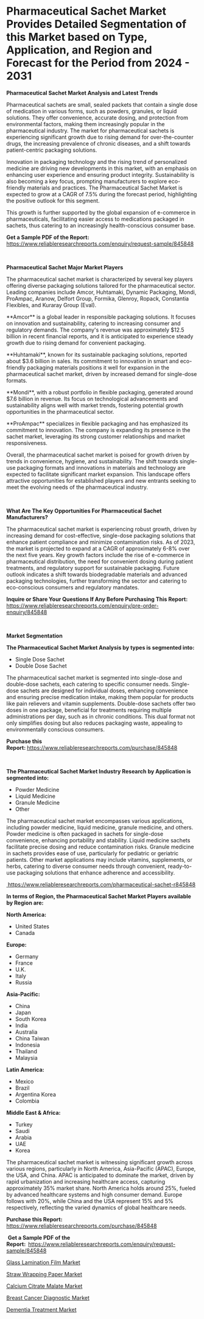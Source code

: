 <p><h1>Pharmaceutical Sachet Market Provides Detailed Segmentation of this Market based on Type, Application, and Region and Forecast for the Period from 2024 - 2031</h1></p><p><strong>Pharmaceutical Sachet Market Analysis and Latest Trends</strong></p>
<p><p>Pharmaceutical sachets are small, sealed packets that contain a single dose of medication in various forms, such as powders, granules, or liquid solutions. They offer convenience, accurate dosing, and protection from environmental factors, making them increasingly popular in the pharmaceutical industry. The market for pharmaceutical sachets is experiencing significant growth due to rising demand for over-the-counter drugs, the increasing prevalence of chronic diseases, and a shift towards patient-centric packaging solutions.</p><p>Innovation in packaging technology and the rising trend of personalized medicine are driving new developments in this market, with an emphasis on enhancing user experience and ensuring product integrity. Sustainability is also becoming a key focus, prompting manufacturers to explore eco-friendly materials and practices. The Pharmaceutical Sachet Market is expected to grow at a CAGR of 7.5% during the forecast period, highlighting the positive outlook for this segment. </p><p>This growth is further supported by the global expansion of e-commerce in pharmaceuticals, facilitating easier access to medications packaged in sachets, thus catering to an increasingly health-conscious consumer base.</p></p>
<p><strong>Get a Sample PDF of the Report:&nbsp;</strong> <a href="https://www.reliableresearchreports.com/enquiry/request-sample/845848?utm_campaign=3&utm_medium=2&utm_source=Github&utm_content=ia&utm_term=13112024&utm_id=pharmaceutical-sachet">https://www.reliableresearchreports.com/enquiry/request-sample/845848</a></p>
<p>&nbsp;</p>
<p><strong>Pharmaceutical Sachet Major Market Players</strong></p>
<p><p>The pharmaceutical sachet market is characterized by several key players offering diverse packaging solutions tailored for the pharmaceutical sector. Leading companies include Amcor, Huhtamaki, Dynamic Packaging, Mondi, ProAmpac, Aranow, Delfort Group, Formika, Glenroy, Ropack, Constantia Flexibles, and Kuraray Group (Eval).</p><p>**Amcor** is a global leader in responsible packaging solutions. It focuses on innovation and sustainability, catering to increasing consumer and regulatory demands. The company's revenue was approximately $12.5 billion in recent financial reports, and it is anticipated to experience steady growth due to rising demand for convenient packaging.</p><p>**Huhtamaki**, known for its sustainable packaging solutions, reported about $3.6 billion in sales. Its commitment to innovation in smart and eco-friendly packaging materials positions it well for expansion in the pharmaceutical sachet market, driven by increased demand for single-dose formats.</p><p>**Mondi**, with a robust portfolio in flexible packaging, generated around $7.6 billion in revenue. Its focus on technological advancements and sustainability aligns well with market trends, fostering potential growth opportunities in the pharmaceutical sector.</p><p>**ProAmpac** specializes in flexible packaging and has emphasized its commitment to innovation. The company is expanding its presence in the sachet market, leveraging its strong customer relationships and market responsiveness.</p><p>Overall, the pharmaceutical sachet market is poised for growth driven by trends in convenience, hygiene, and sustainability. The shift towards single-use packaging formats and innovations in materials and technology are expected to facilitate significant market expansion. This landscape offers attractive opportunities for established players and new entrants seeking to meet the evolving needs of the pharmaceutical industry.</p></p>
<p>&nbsp;</p>
<p><strong>What Are The Key Opportunities For Pharmaceutical Sachet Manufacturers?</strong></p>
<p><p>The pharmaceutical sachet market is experiencing robust growth, driven by increasing demand for cost-effective, single-dose packaging solutions that enhance patient compliance and minimize contamination risks. As of 2023, the market is projected to expand at a CAGR of approximately 6-8% over the next five years. Key growth factors include the rise of e-commerce in pharmaceutical distribution, the need for convenient dosing during patient treatments, and regulatory support for sustainable packaging. Future outlook indicates a shift towards biodegradable materials and advanced packaging technologies, further transforming the sector and catering to eco-conscious consumers and regulatory mandates.</p></p>
<p><strong>Inquire or Share Your Questions If Any Before Purchasing This Report:</strong> <a href="https://www.reliableresearchreports.com/enquiry/pre-order-enquiry/845848?utm_campaign=3&utm_medium=2&utm_source=Github&utm_content=ia&utm_term=13112024&utm_id=pharmaceutical-sachet">https://www.reliableresearchreports.com/enquiry/pre-order-enquiry/845848</a></p>
<p>&nbsp;</p>
<p><strong>Market Segmentation</strong></p>
<p><strong>The Pharmaceutical Sachet Market Analysis by types is segmented into:</strong></p>
<p><ul><li>Single Dose Sachet</li><li>Double Dose Sachet</li></ul></p>
<p><p>The pharmaceutical sachet market is segmented into single-dose and double-dose sachets, each catering to specific consumer needs. Single-dose sachets are designed for individual doses, enhancing convenience and ensuring precise medication intake, making them popular for products like pain relievers and vitamin supplements. Double-dose sachets offer two doses in one package, beneficial for treatments requiring multiple administrations per day, such as in chronic conditions. This dual format not only simplifies dosing but also reduces packaging waste, appealing to environmentally conscious consumers.</p></p>
<p><strong>Purchase this Report:&nbsp;</strong><a href="https://www.reliableresearchreports.com/purchase/845848?utm_campaign=3&utm_medium=2&utm_source=Github&utm_content=ia&utm_term=13112024&utm_id=pharmaceutical-sachet">https://www.reliableresearchreports.com/purchase/845848</a></p>
<p>&nbsp;</p>
<p><strong>The Pharmaceutical Sachet Market Industry Research by Application is segmented into:</strong></p>
<p><ul><li>Powder Medicine</li><li>Liquid Medicine</li><li>Granule Medicine</li><li>Other</li></ul></p>
<p><p>The pharmaceutical sachet market encompasses various applications, including powder medicine, liquid medicine, granule medicine, and others. Powder medicine is often packaged in sachets for single-dose convenience, enhancing portability and stability. Liquid medicine sachets facilitate precise dosing and reduce contamination risks. Granule medicine in sachets provides ease of use, particularly for pediatric or geriatric patients. Other market applications may include vitamins, supplements, or herbs, catering to diverse consumer needs through convenient, ready-to-use packaging solutions that enhance adherence and accessibility.</p></p>
<p><a href="https://www.reliableresearchreports.com/pharmaceutical-sachet-r845848?utm_campaign=3&utm_medium=2&utm_source=Github&utm_content=ia&utm_term=13112024&utm_id=pharmaceutical-sachet">&nbsp;https://www.reliableresearchreports.com/pharmaceutical-sachet-r845848</a></p>
<p><strong>In terms of Region, the Pharmaceutical Sachet Market Players available by Region are:</strong></p>
<p>
    <p> <strong> North America: </strong>
        <ul>
            <li>United States</li>
            <li>Canada</li>
        </ul>
        </p> 
    <p> <strong> Europe: </strong>
        <ul>
            <li>Germany</li>
            <li>France</li>
            <li>U.K.</li>
            <li>Italy</li>
            <li>Russia</li>
        </ul>
        </p> 
    <p> <strong> Asia-Pacific: </strong>
        <ul>
            <li>China</li>
            <li>Japan</li>
            <li>South Korea</li>
            <li>India</li>
            <li>Australia</li>
            <li>China Taiwan</li>
            <li>Indonesia</li>
            <li>Thailand</li>
            <li>Malaysia</li>
        </ul>
        </p> 
    <p> <strong> Latin America: </strong>
        <ul>
            <li>Mexico</li>
            <li>Brazil</li>
            <li>Argentina Korea</li>
            <li>Colombia</li>
        </ul>
        </p> 
    <p> <strong> Middle East & Africa: </strong>
        <ul>
            <li>Turkey</li>
            <li>Saudi</li>
            <li>Arabia</li>
            <li>UAE</li>
            <li>Korea</li>
        </ul>
    </p>
    </p>
<p><p>The pharmaceutical sachet market is witnessing significant growth across various regions, particularly in North America, Asia-Pacific (APAC), Europe, the USA, and China. APAC is anticipated to dominate the market, driven by rapid urbanization and increasing healthcare access, capturing approximately 35% market share. North America holds around 25%, fueled by advanced healthcare systems and high consumer demand. Europe follows with 20%, while China and the USA represent 15% and 5% respectively, reflecting the varied dynamics of global healthcare needs.</p></p>
<p><strong>Purchase this Report: </strong><a href="https://www.reliableresearchreports.com/purchase/845848?utm_campaign=3&utm_medium=2&utm_source=Github&utm_content=ia&utm_term=13112024&utm_id=pharmaceutical-sachet">https://www.reliableresearchreports.com/purchase/845848</a></p>
<p>&nbsp;<strong>Get a Sample PDF of the Report:&nbsp;&nbsp;</strong><a href="https://www.reliableresearchreports.com/enquiry/request-sample/845848?utm_campaign=3&utm_medium=2&utm_source=Github&utm_content=ia&utm_term=13112024&utm_id=pharmaceutical-sachet">https://www.reliableresearchreports.com/enquiry/request-sample/845848</a></p>
<p><strong></strong></p>
<p><p><a href="https://github.com/mauripalmi/Market-Research-Report-List-5/blob/main/glass-lamination-film-market.md?utm_campaign=3&utm_medium=2&utm_source=Github&utm_content=ia&utm_term=13112024&utm_id=pharmaceutical-sachet">Glass Lamination Film Market</a></p><p><a href="https://github.com/gulaimolin/Market-Research-Report-List-6/blob/main/straw-wrapping-paper-market.md?utm_campaign=3&utm_medium=2&utm_source=Github&utm_content=ia&utm_term=13112024&utm_id=pharmaceutical-sachet">Straw Wrapping Paper Market</a></p><p><a href="https://www.linkedin.com/pulse/navigating-calcium-citrate-malate-market-expert-analysis-cvutc?utm_campaign=3&utm_medium=2&utm_source=Github&utm_content=ia&utm_term=13112024&utm_id=pharmaceutical-sachet">Calcium Citrate Malate Market</a></p><p><a href="https://issuu.com/reportprime-2/docs/breast-cancer-diagnostic-market-siz_f030aec045ff1c?utm_campaign=3&utm_medium=2&utm_source=Github&utm_content=ia&utm_term=13112024&utm_id=pharmaceutical-sachet">Breast Cancer Diagnostic Market</a></p><p><a href="https://issuu.com/reportprime-2/docs/dementia-treatment-market-size-2030_cfa98fe6e7bb1c?utm_campaign=3&utm_medium=2&utm_source=Github&utm_content=ia&utm_term=13112024&utm_id=pharmaceutical-sachet">Dementia Treatment Market</a></p></p>
